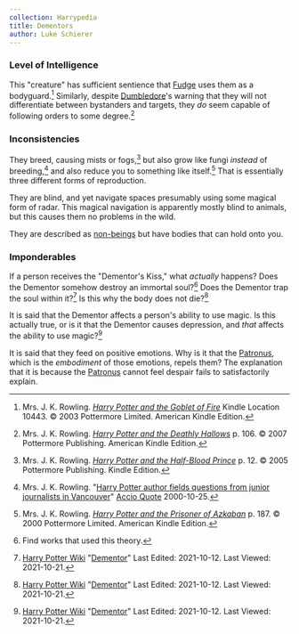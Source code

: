 ```yaml
---
collection: Harrypedia
title: Dementors
author: Luke Schierer
---
```


### Level of Intelligence

This "creature" has sufficient sentience that [Fudge]
uses them as a bodyguard.[^211021-1]  Similarly, despite [Dumbledore][]'s
warning that they will not differentiate between bystanders and targets, they
*do* seem capable of following orders to some degree.[^211021-2]

[Fudge]: <../../people/fudge/cornelius_oswald>

[Dumbledore]: <../../people/dumbledore/albus_percival_wulfric_brian>

### Inconsistencies

They breed, causing mists or fogs,[^211021-3] but also grow like fungi *instead*
of breeding,[^211021-4] and also reduce you to something like itself.[^211021-5]
That is essentially three different forms of reproduction.

They are blind, and yet navigate spaces presumably using some magical form of
radar.  This magical navigation is apparently mostly blind to animals, but this
causes them no problems in the wild.

They are described as [non-beings][] but have bodies that can hold onto you.

[non-beings]: <../../>

### Imponderables

If a person receives the "Dementor's Kiss," what *actually* happens?  Does the
Dementor somehow destroy an immortal soul?[^211020-6]  Does the Dementor trap
the soul within it?[^211021-7]  Is this why the body does not die?[^211021-8]

It is said that the Dementor affects a person's ability to use magic.  Is this
actually true, or is it that the Dementor causes depression, and *that* affects
the ability to use magic?[^211021-9]

It is said that they feed on positive emotions.  Why is it that the
[Patronus][], which is the *embodiment* of those emotions, repels them?  The
explanation that it is because the [Patronus][] cannot feel despair fails to
satisfactorily explain.


[Patronus]: <../../magic/spells/patronus>

[^211021-9]: [Harry Potter Wiki](https://harrypotter.fandom.com/wiki)
    "[Dementor](https://harrypotter.fandom.com/wiki/Dementor)"
    Last Edited: 2021-10-12. Last Viewed: 2021-10-21.

[^211021-8]: [Harry Potter Wiki](https://harrypotter.fandom.com/wiki)
    "[Dementor](https://harrypotter.fandom.com/wiki/Dementor)"
    Last Edited: 2021-10-12. Last Viewed: 2021-10-21.

[^211021-7]: [Harry Potter Wiki](https://harrypotter.fandom.com/wiki)
    "[Dementor](https://harrypotter.fandom.com/wiki/Dementor)"
    Last Edited: 2021-10-12. Last Viewed: 2021-10-21.

[^211020-6]: Find works that used this theory.

[^211021-5]: Mrs. J. K. Rowling.
    _[Harry Potter and the Prisoner of Azkaban](https://www.goodreads.com/book/show/5.Harry_Potter_and_the_Prisoner_of_Azkaban)_
    p. 187. © 2000 Pottermore Limited. American Kindle Edition.

[^211021-4]: Mrs. J. K. Rowling.
    "[Harry Potter author fields questions from junior journalists in
    Vancouver](http://www.accio-quote.org/articles/2000/1000-canadianpress-moore.htm)"
    [Accio Quote](http://www.accio-quote.org) 2000-10-25.

[^211021-3]: Mrs. J. K. Rowling.
    _[Harry Potter and the Half-Blood Prince](https://www.goodreads.com/book/show/1.Harry_Potter_and_the_Half_Blood_Prince)_
    p. 12. © 2005 Pottermore Publishing. Kindle Edition.

[^211021-2]: Mrs. J. K. Rowling.
    _[Harry Potter and the Deathly Hallows](https://www.goodreads.com/book/show/136251.Harry_Potter_and_the_Deathly_Hallows)_
    p. 106. © 2007 Pottermore Publishing. American Kindle Edition.

[^211021-1]: Mrs. J. K. Rowling.
    _[Harry Potter and the Goblet of Fire](https://www.goodreads.com/book/show/6.Harry_Potter_and_the_Goblet_of_Fire)_
    Kindle Location 10443. © 2003 Pottermore Limited. American Kindle Edition.

